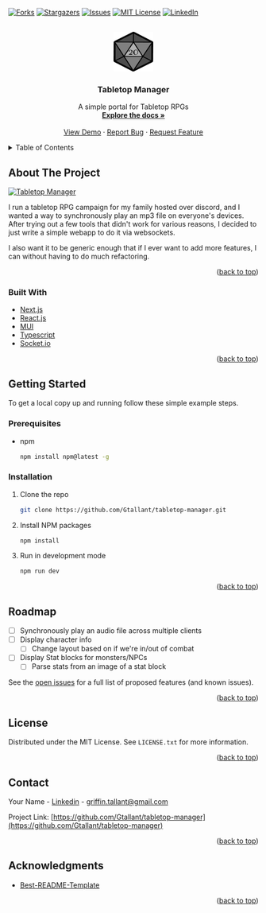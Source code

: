 <div id="top"></div>

<!-- PROJECT SHIELDS -->
<!--
*** I'm using markdown "reference style" links for readability.
*** Reference links are enclosed in brackets [ ] instead of parentheses ( ).
*** See the bottom of this document for the declaration of the reference variables
*** for contributors-url, forks-url, etc. This is an optional, concise syntax you may use.
*** https://www.markdownguide.org/basic-syntax/#reference-style-links
-->
[![Forks][forks-shield]][forks-url]
[![Stargazers][stars-shield]][stars-url]
[![Issues][issues-shield]][issues-url]
[![MIT License][license-shield]][license-url]
[![LinkedIn][linkedin-shield]][linkedin-url]



<!-- PROJECT LOGO -->
<br />
<div align="center">
  <a href="https://github.com/Gtallant/tabletop-manager">
    <img src="public\Logo_256.png" alt="Logo" width="80" height="80">
  </a>

<h3 align="center">Tabletop Manager</h3>

  <p align="center">
    A simple portal for Tabletop RPGs
    <br />
    <a href="https://github.com/Gtallant/tabletop-manager"><strong>Explore the docs »</strong></a>
    <br />
    <br />
    <a href="https://tabletop-manager.vercel.app/">View Demo</a>
    ·
    <a href="https://github.com/Gtallant/tabletop-manager/issues">Report Bug</a>
    ·
    <a href="https://github.com/Gtallant/tabletop-manager/issues">Request Feature</a>
  </p>
</div>



<!-- TABLE OF CONTENTS -->
<details>
  <summary>Table of Contents</summary>
  <ol>
    <li>
      <a href="#about-the-project">About The Project</a>
      <ul>
        <li><a href="#built-with">Built With</a></li>
      </ul>
    </li>
    <li>
      <a href="#getting-started">Getting Started</a>
      <ul>
        <li><a href="#prerequisites">Prerequisites</a></li>
        <li><a href="#installation">Installation</a></li>
      </ul>
    </li>
    <!-- <li><a href="#usage">Usage</a></li> -->
    <li><a href="#roadmap">Roadmap</a></li>
    <!-- <li><a href="#contributing">Contributing</a></li> -->
    <li><a href="#license">License</a></li>
    <li><a href="#contact">Contact</a></li>
    <li><a href="#acknowledgments">Acknowledgments</a></li>
  </ol>
</details>



<!-- ABOUT THE PROJECT -->
## About The Project
[![Tabletop Manager][product-screenshot]](https://tabletop-manager.vercel.app/)

I run a tabletop RPG campaign for my family hosted over discord, and I wanted a way to synchronously play an mp3 file on everyone's devices. After trying out a few tools that didn't work for various reasons, I decided to just write a simple webapp to do it via websockets.

I also want it to be generic enough that if I ever want to add more features, I can without having to do much refactoring.

<p align="right">(<a href="#top">back to top</a>)</p>



### Built With

* [Next.js](https://nextjs.org/)
* [React.js](https://reactjs.org/)
* [MUI](https://mui.com/)
* [Typescript](https://www.typescriptlang.org/)
* [Socket.io](https://socket.io/)

<p align="right">(<a href="#top">back to top</a>)</p>



<!-- GETTING STARTED -->
## Getting Started

To get a local copy up and running follow these simple example steps.

### Prerequisites

* npm
  ```sh
  npm install npm@latest -g
  ```

### Installation

1. Clone the repo
   ```sh
   git clone https://github.com/Gtallant/tabletop-manager.git
   ```
3. Install NPM packages
   ```sh
   npm install
   ```
4. Run in development mode
   ```sh
   npm run dev
   ```

<p align="right">(<a href="#top">back to top</a>)</p>



<!-- USAGE EXAMPLES -->
<!-- ## Usage

This is a project intended 

_For more examples, please refer to the [Documentation](https://example.com)_

<p align="right">(<a href="#top">back to top</a>)</p> -->



<!-- ROADMAP -->
## Roadmap

- [ ] Synchronously play an audio file across multiple clients
- [ ] Display character info
    - [ ] Change layout based on if we're in/out of combat
- [ ] Display Stat blocks for monsters/NPCs
    - [ ] Parse stats from an image of a stat block

See the [open issues](https://github.com/Gtallant/tabletop-manager/issues) for a full list of proposed features (and known issues).

<p align="right">(<a href="#top">back to top</a>)</p>



<!-- CONTRIBUTING -->
<!-- ## Contributing

Contributions are what make the open source community such an amazing place to learn, inspire, and create. Any contributions you make are **greatly appreciated**.

If you have a suggestion that would make this better, please fork the repo and create a pull request. You can also simply open an issue with the tag "enhancement".
Don't forget to give the project a star! Thanks again!

1. Fork the Project
2. Create your Feature Branch (`git checkout -b feature/AmazingFeature`)
3. Commit your Changes (`git commit -m 'Add some AmazingFeature'`)
4. Push to the Branch (`git push origin feature/AmazingFeature`)
5. Open a Pull Request

<p align="right">(<a href="#top">back to top</a>)</p> -->



<!-- LICENSE -->
## License

Distributed under the MIT License. See `LICENSE.txt` for more information.

<p align="right">(<a href="#top">back to top</a>)</p>



<!-- CONTACT -->
## Contact

Your Name - [Linkedin](https://www.linkedin.com/in/griffintallant/) - griffin.tallant@gmail.com

Project Link: [https://github.com/Gtallant/tabletop-manager](https://github.com/Gtallant/tabletop-manager)

<p align="right">(<a href="#top">back to top</a>)</p>

<!-- ACKNOWLEDGMENTS -->
## Acknowledgments

* [Best-README-Template](https://github.com/othneildrew/Best-README-Template)

<p align="right">(<a href="#top">back to top</a>)</p>

<!-- MARKDOWN LINKS & IMAGES -->
<!-- https://www.markdownguide.org/basic-syntax/#reference-style-links -->
[contributors-shield]: https://img.shields.io/github/contributors/Gtallant/tabletop-manager.svg?style=for-the-badge
[contributors-url]: https://github.com/Gtallant/tabletop-manager/graphs/contributors
[forks-shield]: https://img.shields.io/github/forks/github_username/tabletop-manager.svg?style=for-the-badge
[forks-url]: https://github.com/Gtallant/tabletop-manager/network/members
[stars-shield]: https://img.shields.io/github/stars/Gtallant/tabletop-manager.svg?style=for-the-badge
[stars-url]: https://github.com/Gtallant/tabletop-manager/stargazers
[issues-shield]: https://img.shields.io/github/issues/Gtallant/tabletop-manager.svg?style=for-the-badge
[issues-url]: https://github.com/Gtallant/tabletop-manager/issues
[license-shield]: https://img.shields.io/github/license/Gtallant/tabletop-manager.svg?style=for-the-badge
[license-url]: https://github.com/Gtallant/tabletop-manager/blob/master/LICENSE.txt
[linkedin-shield]: https://img.shields.io/badge/-LinkedIn-black.svg?style=for-the-badge&logo=linkedin&colorB=555
[linkedin-url]: https://www.linkedin.com/in/griffintallant/
[product-screenshot]: public/screenshot.png
